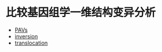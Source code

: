# 比较基因组学一维结构变异分析

* [PAVs](README.md)
* [inversion](inversion.md)
* [translocation](translocation.md)

